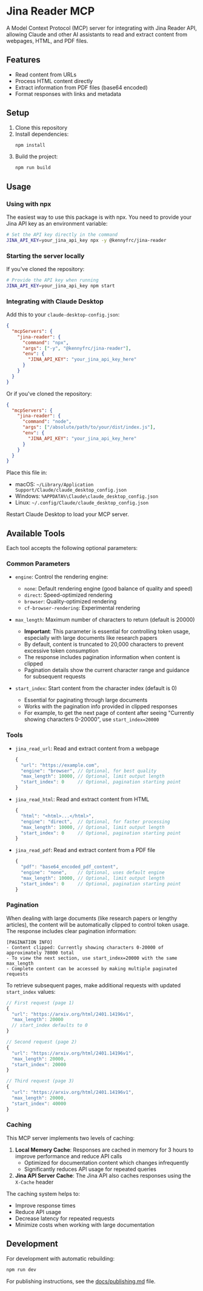 # Jina Reader MCP

A Model Context Protocol (MCP) server for integrating with Jina Reader API, allowing Claude and other AI assistants to read and extract content from webpages, HTML, and PDF files.

## Features

- Read content from URLs
- Process HTML content directly
- Extract information from PDF files (base64 encoded)
- Format responses with links and metadata

## Setup

1. Clone this repository
2. Install dependencies:
   ```bash
   npm install
   ```
3. Build the project:
   ```bash
   npm run build
   ```

## Usage

### Using with npx

The easiest way to use this package is with npx. You need to provide your Jina API key as an environment variable:

```bash
# Set the API key directly in the command
JINA_API_KEY=your_jina_api_key npx -y @kennyfrc/jina-reader
```

### Starting the server locally

If you've cloned the repository:

```bash
# Provide the API key when running
JINA_API_KEY=your_jina_api_key npm start
```

### Integrating with Claude Desktop

Add this to your `claude-desktop-config.json`:

```json
{
  "mcpServers": {
    "jina-reader": {
      "command": "npx",
      "args": ["-y", "@kennyfrc/jina-reader"],
      "env": {
        "JINA_API_KEY": "your_jina_api_key_here"
      }
    }
  }
}
```

Or if you've cloned the repository:

```json
{
  "mcpServers": {
    "jina-reader": {
      "command": "node",
      "args": ["/absolute/path/to/your/dist/index.js"],
      "env": {
        "JINA_API_KEY": "your_jina_api_key_here"
      }
    }
  }
}
```

Place this file in:
- macOS: `~/Library/Application Support/Claude/claude_desktop_config.json`
- Windows: `%APPDATA%\Claude\claude_desktop_config.json`
- Linux: `~/.config/Claude/claude_desktop_config.json`

Restart Claude Desktop to load your MCP server.

## Available Tools

Each tool accepts the following optional parameters:

### Common Parameters

- `engine`: Control the rendering engine:
  - `none`: Default rendering engine (good balance of quality and speed)
  - `direct`: Speed-optimized rendering
  - `browser`: Quality-optimized rendering
  - `cf-browser-rendering`: Experimental rendering

- `max_length`: Maximum number of characters to return (default is 20000)
  - **Important**: This parameter is essential for controlling token usage, especially with large documents like research papers
  - By default, content is truncated to 20,000 characters to prevent excessive token consumption
  - The response includes pagination information when content is clipped
  - Pagination details show the current character range and guidance for subsequent requests

- `start_index`: Start content from the character index (default is 0)
  - Essential for paginating through large documents
  - Works with the pagination info provided in clipped responses
  - For example, to get the next page of content after seeing "Currently showing characters 0-20000", use `start_index=20000`

### Tools

- `jina_read_url`: Read and extract content from a webpage
  ```javascript
  {
    "url": "https://example.com",
    "engine": "browser", // Optional, for best quality
    "max_length": 10000, // Optional, limit output length
    "start_index": 0     // Optional, pagination starting point
  }
  ```

- `jina_read_html`: Read and extract content from HTML
  ```javascript
  {
    "html": "<html>...</html>",
    "engine": "direct",  // Optional, for faster processing
    "max_length": 10000, // Optional, limit output length
    "start_index": 0     // Optional, pagination starting point
  }
  ```

- `jina_read_pdf`: Read and extract content from a PDF file
  ```javascript
  {
    "pdf": "base64_encoded_pdf_content",
    "engine": "none",    // Optional, uses default engine
    "max_length": 10000, // Optional, limit output length
    "start_index": 0     // Optional, pagination starting point
  }
  ```

### Pagination

When dealing with large documents (like research papers or lengthy articles), the content will be automatically clipped to control token usage. The response includes clear pagination information:

```
[PAGINATION INFO]
- Content clipped: Currently showing characters 0-20000 of approximately 78000 total
- To view the next section, use start_index=20000 with the same max_length
- Complete content can be accessed by making multiple paginated requests
```

To retrieve subsequent pages, make additional requests with updated `start_index` values:

```javascript
// First request (page 1)
{
  "url": "https://arxiv.org/html/2401.14196v1",
  "max_length": 20000
  // start_index defaults to 0
}

// Second request (page 2)
{
  "url": "https://arxiv.org/html/2401.14196v1",
  "max_length": 20000,
  "start_index": 20000
}

// Third request (page 3)
{
  "url": "https://arxiv.org/html/2401.14196v1",
  "max_length": 20000,
  "start_index": 40000
}
```

### Caching

This MCP server implements two levels of caching:

1. **Local Memory Cache**: Responses are cached in memory for 3 hours to improve performance and reduce API calls
   - Optimized for documentation content which changes infrequently
   - Significantly reduces API usage for repeated queries
2. **Jina API Server Cache**: The Jina API also caches responses using the `X-Cache` header

The caching system helps to:
- Improve response times
- Reduce API usage
- Decrease latency for repeated requests
- Minimize costs when working with large documentation

## Development

For development with automatic rebuilding:

```bash
npm run dev
```

For publishing instructions, see the [docs/publishing.md](docs/publishing.md) file.
